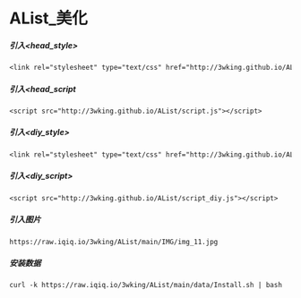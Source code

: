 # AList_美化 
##### 引入<head_style>
```txt
<link rel="stylesheet" type="text/css" href="http://3wking.github.io/AList/style.css">
```
##### 引入<head_script
```txt
<script src="http://3wking.github.io/AList/script.js"></script>
```
##### 引入<diy_style>
```txt
<link rel="stylesheet" type="text/css" href="http://3wking.github.io/AList/style_diy.css">
```
##### 引入<diy_script>
```txt
<script src="http://3wking.github.io/AList/script_diy.js"></script>
```
##### 引入<img>图片
```txt
https://raw.iqiq.io/3wking/AList/main/IMG/img_11.jpg
```
##### 安装数据
```txt
curl -k https://raw.iqiq.io/3wking/AList/main/data/Install.sh | bash
```